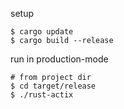 setup

``` shell
$ cargo update
$ cargo build --release
```

run in production-mode

``` shell
# from project dir
$ cd target/release
$ ./rust-actix
```
